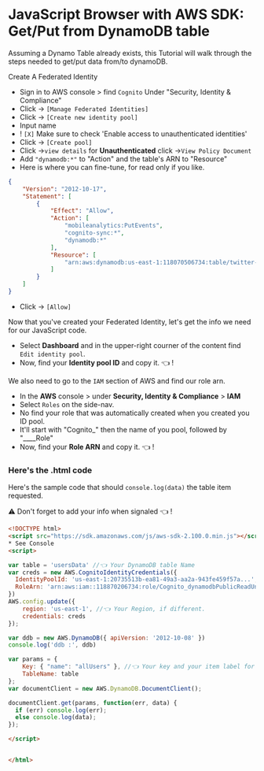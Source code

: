 # JavaScript Browser with AWS SDK: Get/Put from DynamoDB table

Assuming a Dynamo Table already exists, this Tutorial will walk through the steps needed to get/put data from/to dynamoDB.

Create A Federated Identity
- Sign in to AWS console > find `Cognito` Under "Security, Identity & Compliance"
- Click -> `[Manage Federated Identities]`
- Click -> `[Create new identity pool]`
- Input name
- ! `[X]` Make sure to check 'Enable access to unauthenticated identities'
- Click -> `[Create pool]`
- Click ->`view details` for **Unauthenticated** click ->`View Policy Document`
- Add `"dynamodb:*"` to "Action" and the table's ARN to "Resource"
- Here is where you can fine-tune, for read only if you like.
```json
{
    "Version": "2012-10-17",
    "Statement": [
        {
            "Effect": "Allow",
            "Action": [
                "mobileanalytics:PutEvents",
                "cognito-sync:*",
                "dynamodb:*"
            ],
            "Resource": [
                "arn:aws:dynamodb:us-east-1:118070506734:table/twitter-users-followers-history"
            ]
        }
    ]
}
```
- Click -> `[Allow]`


Now that you've created your Federated Identity, let's get the info we need for our JavaScript code.
- Select **Dashboard** and in the upper-right courner of the content find `Edit identity pool`.
- Now, find your **Identity pool ID** and copy it. 👈 !

We also need to go to the `IAM` section of AWS and find our role arn.
- In the **AWS** console > under **Security, Identity & Compliance** > **IAM**
- Select `Roles` on the side-nav.
- No find your role that was automatically created when you created you ID pool.
- It'll start with "Cognito_" then the name of you pool, followed by "____Role"
- Now, find your **Role ARN** and copy it. 👈 !

### Here's the .html code
Here's the sample code that should `console.log(data)` the table item requested.

⚠️  Don't forget to add your info when signaled 👈 !

```html
<!DOCTYPE html>
<script src="https://sdk.amazonaws.com/js/aws-sdk-2.100.0.min.js"></script>
* See Console
<script>

var table = 'usersData' //👈 Your DynamoDB table Name
var creds = new AWS.CognitoIdentityCredentials({
  IdentityPoolId: 'us-east-1:20735513b-ea81-49a3-aa2a-943fe459f57a...', //👈 Your IdentityPoolId
  RoleArn: 'arn:aws:iam::118870206734:role/Cognito_dynamodbPublicReadUnauth_Role', //👈 Your RoleArn
})
AWS.config.update({
    region: 'us-east-1', //👈 Your Region, if different.
    credentials: creds
});

var ddb = new AWS.DynamoDB({ apiVersion: '2012-10-08' })
console.log('ddb :', ddb)

var params = {
    Key: { "name": "allUsers" }, //👈 Your key and your item label for data to get
    TableName: table
};
var documentClient = new AWS.DynamoDB.DocumentClient();

documentClient.get(params, function(err, data) {
  if (err) console.log(err);
  else console.log(data);
});

</script>


</html>

```
